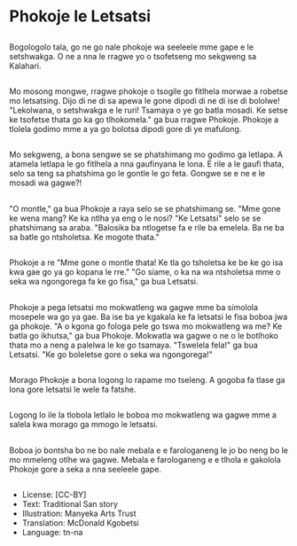 # Phokoje le Letsatsi

##
Bogologolo tala, go ne go nale phokoje wa seeleele mme gape e le setshwakga. O ne a nna le rragwe yo o tsofetseng mo sekgweng sa Kalahari.

##
Mo mosong mongwe, rragwe phokoje o tsogile go fitlhela morwae a robetse mo letsatsing. Dijo di ne di sa apewa le gone dipodi di ne di ise di bololwe! "Lekolwana, o setshwakga e le ruri! Tsamaya o ye go batla mosadi. Ke setse ke tsofetse thata go ka go tlhokomela." ga bua rragwe Phokoje. Phokoje a tlolela godimo mme a ya go bolotsa dipodi gore di ye mafulong.

##
Mo sekgweng, a bona sengwe se se phatshimang mo godimo ga letlapa. A atamela letlapa le go fitlhela a nna gaufinyana le lona. E rile a le gaufi thata, selo sa teng sa phatshima go le gontle le go feta. Gongwe se e ne e le mosadi wa gagwe?!

##
"O montle," ga bua Phokoje a raya selo se se phatshimang se. "Mme gone ke wena mang? Ke ka ntlha ya eng o le nosi? "Ke Letsatsi" selo se se phatshimang sa araba. "Balosika ba ntlogetse fa e rile ba emelela. Ba ne ba sa batle go ntsholetsa. Ke mogote thata."

##
Phokoje a re "Mme gone o montle thata! Ke tla go tsholetsa ke be ke go isa kwa gae go ya go kopana le rre." "Go siame, o ka na wa ntsholetsa mme o seka wa ngongorega fa ke go fisa," ga bua Letsatsi.

##
Phokoje a pega letsatsi mo mokwatleng wa gagwe mme ba simolola mosepele wa go ya gae. Ba ise ba ye kgakala ke fa letsatsi le fisa boboa jwa ga phokoje. "A o kgona go fologa pele go tswa mo mokwatleng wa me? Ke batla go ikhutsa," ga bua Phokoje. Mokwatla wa gagwe o ne o le botlhoko thata mo a neng a palelwa le ke go tsamaya. "Tswelela fela!" ga bua Letsatsi. "Ke go boleletse gore o seka wa ngongorega!"

##
Morago Phokoje a bona logong lo rapame mo tseleng. A gogoba fa tlase ga lona gore letsatsi le wele fa fatshe.

##
Logong lo ile la tlobola letlalo le boboa mo mokwatleng wa gagwe mme a salela kwa morago ga mmogo le letsatsi.

##
Boboa jo bontsha bo ne bo nale mebala e e farologaneng le jo bo neng bo le mo mmeleng otlhe wa gagwe. Mebala e farologaneng e e tlhola e gakolola Phokoje gore a seka a nna seeleele gape.

##
* License: [CC-BY]
* Text: Traditional San story
* Illustration: Manyeka Arts Trust
* Translation: McDonald Kgobetsi
* Language: tn-na
